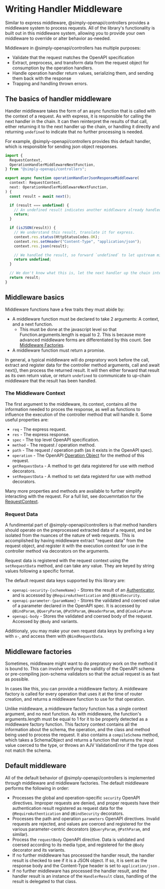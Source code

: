 # Writing Handler Middleware

Similar to express middleware, @simply-openapi/controllers provides a middleware system to process requests. All of the library's functionality is built out in this middleware system, allowing you to provide your own middleware to override or alter behavior as-needed.

Middleware in @simply-openapi/controllers has multiple purposes:

- Validate that the request matches the OpenAPI specification
- Extract, preprocess, and transform data from the request object for consumption by the operation handlers.
- Handle operation handler return values, serializing them, and sending them back with the response
- Trapping and handling thrown errors.

## The basics of handler middleware

Handler middleware takes the form of an async function that is called with the context of a request. As with express, it is responsible for calling the next handler in the chain. It can then reinterpret the results of that call, either returning it to the next handler up the chain, or handling it directly and returning `undefined` to indicate that no further processing is needed.

For example, @simply-openapi/controllers provides this default handler, which is responsible for sending json object responses.

```typescript
import {
  RequestContext,
  OperationHandlerMiddlewareNextFunction,
} from "@simply-openapi/controllers";

export async function operationHandlerJsonResponseMiddleware(
  context: RequestContext,
  next: OperationHandlerMiddlewareNextFunction,
) {
  const result = await next();

  if (result === undefined) {
    // An undefined result indicates another middleware already handled the result and there is nothing further to do.
    return;
  }

  if (isJSON(result)) {
    // We understand this result, translate it for express.
    context.res.status(HttpStatusCodes.OK);
    context.res.setHeader("Content-Type", "application/json");
    context.res.json(result);

    // We handled the result, so forward `undefined` to let upstream middleware know the result was handled.
    return undefined;
  }

  // We don't know what this is, let the next handler up the chain interpret it.
  return result;
}
```

## Middleware basics

Middleware functions have a few traits they must abide by:

- A middleware function must be declared to take 2 arguments: A context, and a next function.
  - This must be done at the javascript level so that Function.arguments.length is equal to 2. This is because more advanced middleware forms are differentiated by this count. See [Middleware Factories](#middleware-factories).
- A middleware function must return a promise.

In general, a typical middleware will do prepratory work before the call, extract and register data for the controller method arguments, call and await next(), then process the returned result. It will then either forward that result as its own return value, or return `undefined` to communicate to up-chain middleware that the result has been handled.

### The Middleware Context

The first argument to the middleware, its context, contains all the information needed to proces the response, as well as functions to influence the execution of the controller method that will handle it. Some useful properties are:

- `req` - The express request.
- `res` - The express response.
- `spec` - The top level OpenAPI specification.
- `method` - The request / operation method.
- `path` - The request / operation path (as it exists in the OpenAPI spec).
- `operation` - The OpenAPI [Operation Object](https://swagger.io/specification/#operation-object) for the method of this request.
- `getRequestData` - A method to get data registered for use with method decorators.
- `setRequestData` - A method to set data registerd for use with method decorators.

Many more properties and methods are available to further simplify interacting with the request. For a full list, see docuemntation for the [RequestContext](../api-reference/contexts.md#requestcontext).

### Request Data

A fundimental part of @simply-openapi/controllers is that method handlers should operate on the preprocessed extracted data of a request, and be isolated from the nuances of the nature of web requests. This is accomplished by having middleware extract "request data" from the request object, and register it with the execution context for use in the controller method via decorators on the arguments.

Request data is registered with the request context using the `setRequestData` method, and can take any value. They are keyed by string values following a specific format.

The default request data keys supported by this library are:

- `openapi-security-{schemeName}` - Stores the result of an [Authenticator](./adding-authentication.md#defining-authenticators), and is accessed by `@RequireAuthentication` and `@BindSecurity`.
- `openapi-parameter-{paramName}` - Stores the validated and coerced value of a parameter declared in the OpenAPI spec. It is accessed by `@BindParam`, `@QueryParam`, `@PathParam`, `@HeaderParam`, and `@CookieParam`
- `openapi-body` - Stores the validated and coersed body of the request. Accessed by `@Body` and variants.

Additionaly, you may make your own request data keys by prefixing a key with `x-`, and access them with `@BindRequestData`.

## Middleware factories

Sometimes, middleware might want to do prepratory work on the method it is bound to. This can involve verifying the validity of the OpenAPI schema or pre-compiling json-schema validators so that the actual request is as fast as possible.

In cases like this, you can provide a middleware factory. A middleware factory is called for every operation that uses it at the time of router creation, and returns a middleware function to use for that operation.

Unlike middleware, a middleware factory function has a single context argument, and no next function. As with middleware, the function's arguments.length must be equal to 1 for it to be properly detected as a middleware factory function.
This factory context contains all the information about the schema, the operation, and the class and method being used to process the request. It also contains a `compileSchema` method, which takes a SchemaObject and returns a function that returns the input value coerced to the type, or throws an AJV ValidationError if the type does not match the schema.

## Default middleware

All of the default behavior of @simply-openapi/controllers is implemented through middleware and middleware factories. The default middleware performs the following in order:

- Processes the global and operation-specific `security` OpenAPI directives. Improper requests are denied, and proper requests have their authentication result registered as request data for the `@RequireAuthentication` and `@BindSecurity` decorators.
- Processes the path and operation `parameters` OpenAPI directives. Invalid requests are rejected, and values are coerced and registered for the various parameter-centric decorators (`@QueryParam`, `@PathParam`, and similar).
- Process the `requestBody` OpenAPI directive. Data is validated and coersed according to its media type, and registered for the `@Body` decorator and its variants.
- If no further middleware has processed the handler result, the handler result is checked to see if it is a JSON object. If so, it is sent as the response body and the Content-Type header is set to `application/json` .
- If no further middleware has processed the handler result, and the handler result is an instance of the `HandlerResult` class, handling of the result is delegated to that class.
